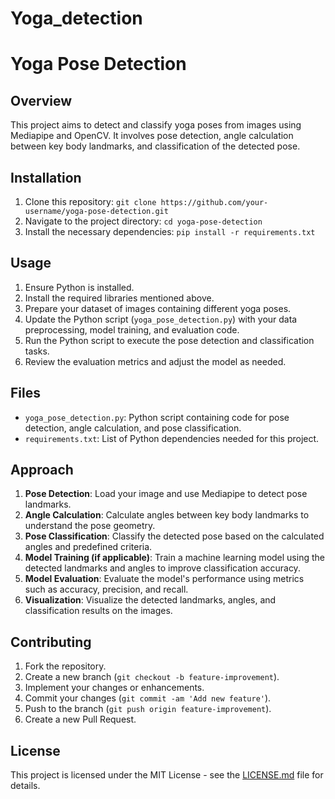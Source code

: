 # Yoga_detection
# Yoga Pose Detection

## Overview

This project aims to detect and classify yoga poses from images using Mediapipe and OpenCV. It involves pose detection, angle calculation between key body landmarks, and classification of the detected pose.

## Installation

1. Clone this repository: `git clone https://github.com/your-username/yoga-pose-detection.git`
2. Navigate to the project directory: `cd yoga-pose-detection`
3. Install the necessary dependencies: `pip install -r requirements.txt`

## Usage

1. Ensure Python is installed.
2. Install the required libraries mentioned above.
3. Prepare your dataset of images containing different yoga poses.
4. Update the Python script (`yoga_pose_detection.py`) with your data preprocessing, model training, and evaluation code.
5. Run the Python script to execute the pose detection and classification tasks.
6. Review the evaluation metrics and adjust the model as needed.

## Files

- `yoga_pose_detection.py`: Python script containing code for pose detection, angle calculation, and pose classification.
- `requirements.txt`: List of Python dependencies needed for this project.

## Approach

1. **Pose Detection**: Load your image and use Mediapipe to detect pose landmarks.
2. **Angle Calculation**: Calculate angles between key body landmarks to understand the pose geometry.
3. **Pose Classification**: Classify the detected pose based on the calculated angles and predefined criteria.
4. **Model Training (if applicable)**: Train a machine learning model using the detected landmarks and angles to improve classification accuracy.
5. **Model Evaluation**: Evaluate the model's performance using metrics such as accuracy, precision, and recall.
6. **Visualization**: Visualize the detected landmarks, angles, and classification results on the images.

## Contributing

1. Fork the repository.
2. Create a new branch (`git checkout -b feature-improvement`).
3. Implement your changes or enhancements.
4. Commit your changes (`git commit -am 'Add new feature'`).
5. Push to the branch (`git push origin feature-improvement`).
6. Create a new Pull Request.

## License

This project is licensed under the MIT License - see the [LICENSE.md](LICENSE.md) file for details.

